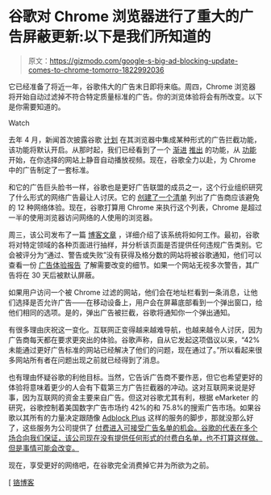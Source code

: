 # 谷歌对 Chrome 浏览器进行了重大的广告屏蔽更新:以下是我们所知道的

> 原文：<https://gizmodo.com/google-s-big-ad-blocking-update-comes-to-chrome-tomorro-1822992036>

它已经准备了将近一年，谷歌伟大的广告末日即将来临。周四，Chrome 浏览器将开始自动过滤掉不符合特定质量标准的广告。你的浏览体验将会有所改变。以下是你需要知道的。

Watch

去年 4 月，新闻首次披露谷歌 [计划](https://www.wsj.com/articles/google-plans-ad-blocking-feature-in-popular-chrome-browser-1492643233) 在其浏览器中集成某种形式的广告拦截功能，该功能将默认开启。从那时起，我们已经看到了一个 [渐进](https://gizmodo.com/chrome-will-soon-block-autoplay-videos-with-sound-heres-1814207806) [推出](https://gizmodo.com/google-finally-lets-you-mute-autoplay-videos-in-chrome-1821326546) 的功能，从 [功能](https://gizmodo.com/google-finally-lets-you-mute-autoplay-videos-in-chrome-1821326546) 开始，在你选择的网站上静音自动播放视频。现在，谷歌全力以赴，为 Chrome 中的广告制定了一套标准。

和它的广告巨头脸书一样，谷歌也是更好广告联盟的成员之一，这个行业组织研究了什么形式的网络广告最让人讨厌。它的 [创建了一个清单](https://www.betterads.org/standards/) 列出了广告商应该避免的 12 种网络体验。现在，谷歌打算用 Chrome 来执行这个列表，Chrome 是超过一半的使用浏览器访问网络的人使用的浏览器。

周三，该公司发布了一篇 [博客文章](https://blog.chromium.org/2018/02/how-chromes-ad-filtering-works.html) ，详细介绍了该系统将如何工作。最初，谷歌将对特定领域的各种页面进行抽样，并分析该页面是否提供任何违规广告类别。它会被评分为“通过、警告或失败”没有获得及格分数的网站将被谷歌通知，他们可以查看一份 [广告体验报告](https://www.google.com/webmasters/tools/ad-experience-unverified?hl=en&pli=1) 了解需要改变的细节。如果一个网站无视多次警告，其广告将在 30 天后被默认屏蔽。

如果用户访问一个被 Chrome 过滤的网站，他们会在地址栏看到一条消息，让他们选择是否允许广告——在移动设备上，用户会在屏幕底部看到一个弹出窗口，给他们相同的选项。是的，弹出广告被拦截，谷歌将通知你一个弹出通知。

有很多理由庆祝这一变化。互联网正变得越来越难导航，也越来越令人讨厌，因为广告商每天都在要求更突出的体验。谷歌声称，自从它发起这项倡议以来，“42%未能通过更好广告标准的网站已经解决了他们的问题，现在通过了。”所以看起来很多网站所有者在问题出现之前就已经得到了消息。

也有理由怀疑谷歌的利他目标。当然，它告诉广告商不要作恶，但它也希望更好的体验将意味着更少的人会有下载第三方广告拦截器的冲动。这对互联网来说是好事，因为互联网的资金主要来自广告。但这对谷歌尤其有利，根据 eMarketer 的研究，谷歌控制着美国数字广告市场约 42%的和 75.8%的搜索广告市场。如果谷歌以其所有的力量决定跟随像 [Adblock Plus](https://adblockplus.org/) 这样的服务的脚步，那就没那么好了，这些服务为公司提供了 [付费进入可接受广告名单的机会。谷歌的代表在多个场合向我们保证，该公司现在没有提供任何形式的付费白名单，也不打算这样做。但是事情可能会改变。](https://www.theverge.com/2016/9/13/12890050/adblock-plus-now-sells-ads)

现在，享受更好的网络吧，在谷歌完全消费掉它并为所欲为之前。

[ [铬博客](https://blog.chromium.org/2018/02/how-chromes-ad-filtering-works.html)